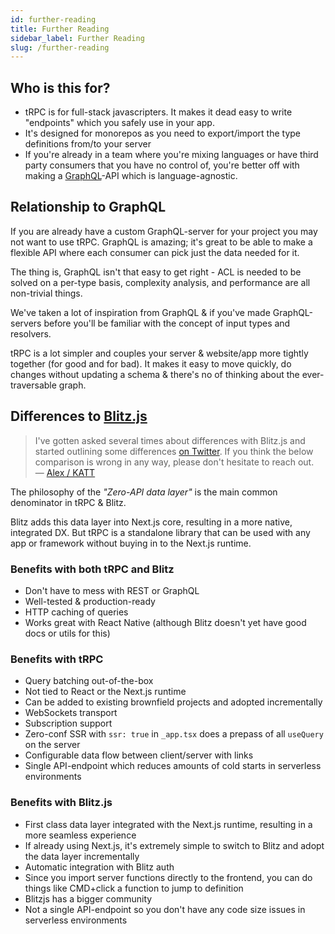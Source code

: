 ```yaml
---
id: further-reading
title: Further Reading
sidebar_label: Further Reading
slug: /further-reading
---
```




## Who is this for?

- tRPC is for full-stack javascripters. It makes it dead easy to write "endpoints" which you safely use in your app.
- It's designed for monorepos as you need to export/import the type definitions from/to your server
- If you're already in a team where you're mixing languages or have third party consumers that you have no control of, you're better off with making a [GraphQL](https://graphql.org/)-API which is language-agnostic.

## Relationship to GraphQL

If you are already have a custom GraphQL-server for your project you may not want to use tRPC. GraphQL is amazing; it's great to be able to make a flexible API where each consumer can pick just the data needed for it. 

The thing is, GraphQL isn't that easy to get right - ACL is needed to be solved on a per-type basis, complexity analysis, and performance are all non-trivial things.

We've taken a lot of inspiration from GraphQL & if you've made GraphQL-servers before you'll be familiar with the concept of input types and resolvers.

tRPC is a lot simpler and couples your server & website/app more tightly together (for good and for bad). It makes it easy to move quickly, do changes without updating a schema & there's no of thinking about the ever-traversable graph.

## Differences to [Blitz.js](https://blitzjs.com/)

> I've gotten asked several times about differences with Blitz.js and started outlining some differences [on Twitter](https://twitter.com/alexdotjs/status/1436654002477969411). If you think the below comparison is wrong in any way, please don't hesitate to reach&nbsp;out.   
> &mdash; [Alex&nbsp;/&nbsp;KATT](https://twitter.com/alexdotjs)

The philosophy of the _"Zero-API data layer"_ is the main common denominator in tRPC & Blitz. 

Blitz adds this data layer into Next.js core, resulting in a more native, integrated DX. But tRPC is a standalone library that can be used with any app or framework without buying in to the Next.js runtime.

### Benefits with both tRPC and Blitz

- Don't have to mess with REST or GraphQL
- Well-tested & production-ready
- HTTP caching of queries
- Works great with React Native (although Blitz doesn't yet have good docs or utils for this)

### Benefits with tRPC

- Query batching out-of-the-box
- Not tied to React or the Next.js runtime
- Can be added to existing brownfield projects and adopted incrementally
- WebSockets transport
- Subscription support
- Zero-conf SSR with `ssr: true` in `_app.tsx` does a prepass of all `useQuery` on the server
- Configurable data flow between client/server with links
- Single API-endpoint which reduces amounts of cold starts in serverless environments

### Benefits with Blitz.js

- First class data layer integrated with the Next.js runtime, resulting in a more seamless experience
- If already using Next.js, it's extremely simple to switch to Blitz and adopt the data layer incrementally
- Automatic integration with Blitz auth
- Since you import server functions directly to the frontend, you can do things like CMD+click a function to jump to definition
- Blitzjs has a bigger community  
- Not a single API-endpoint so you don't have any code size issues in serverless environments
